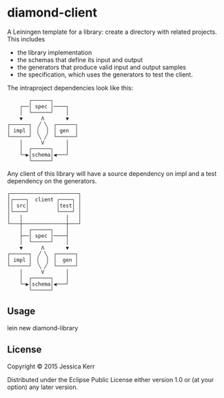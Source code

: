 # diamond-client

A Leiningen template for a library:
create a directory with related projects. This includes
- the library implementation
- the schemas that define its input and output
- the generators that produce valid input and output samples
- the specification, which uses the generators to test the client.

The intraproject dependencies look like this:

           ┌──────┐
        ┌──│ spec │────┐
        │  └──────┘    │
        ▼      Λ       ▼
    ┌──────┐  ╱ ╲  ┌──────┐
    │ impl │ ▕   ▏ │ gen  │
    └──────┘  ╲ ╱  └──────┘
        │      V       │
        │  ┌──────┐    │
        └─▶│schema│◀───┘
           └──────┘

Any client of this library will have a source dependency on impl and a
test dependency on the generators.

    ┌──────────────────────┐
    │┌────┐  client ┌────┐ │
    ││ src│         │test│ │
    │└────┘         └────┘ │
    │   │              │   │
    └───┼──────────────┼───┘
        │  ┌──────┐    │
        ├──│ spec │────┤
        │  └──────┘    │
        ▼      Λ       ▼
    ┌──────┐  ╱ ╲  ┌──────┐
    │ impl │ ▕   ▏ │  gen │
    └──────┘  ╲ ╱  └──────┘
        │      V       │
        │  ┌──────┐    │
        └─▶│schema│◀───┘
           └──────┘

## Usage

lein new diamond-library <your-library-name>

## License

Copyright © 2015 Jessica Kerr

Distributed under the Eclipse Public License either version 1.0 or (at
your option) any later version.
